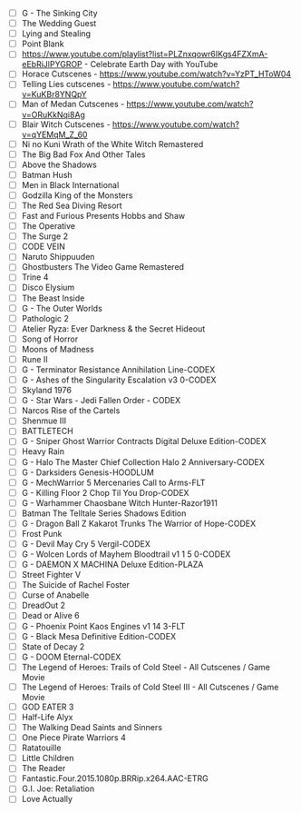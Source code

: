 - [ ] G - The Sinking City
- [ ] The Wedding Guest
- [ ] Lying and Stealing
- [ ] Point Blank
- [ ] https://www.youtube.com/playlist?list=PLZnxqowr6IKgs4FZXmA-eEbRiJlPYGROP - Celebrate Earth Day with YouTube
- [ ] Horace Cutscenes - https://www.youtube.com/watch?v=YzPT_HToW04
- [ ] Telling Lies cutscenes - https://www.youtube.com/watch?v=KuKBr8YNQpY
- [ ] Man of Medan Cutscenes - https://www.youtube.com/watch?v=ORuKkNqi8Ag
- [ ] Blair Witch Cutscenes - https://www.youtube.com/watch?v=qYEMqM_Z_60
- [ ] Ni no Kuni Wrath of the White Witch Remastered
- [ ] The Big Bad Fox And Other Tales
- [ ] Above the Shadows
- [ ] Batman Hush
- [ ] Men in Black International
- [ ] Godzilla King of the Monsters
- [ ] The Red Sea Diving Resort
- [ ] Fast and Furious Presents Hobbs and Shaw
- [ ] The Operative
- [ ] The Surge 2
- [ ] CODE VEIN
- [ ] Naruto Shippuuden
- [ ] Ghostbusters The Video Game Remastered
- [ ] Trine 4
- [ ] Disco Elysium
- [ ] The Beast Inside
- [ ] G - The Outer Worlds
- [ ] Pathologic 2
- [ ] Atelier Ryza: Ever Darkness & the Secret Hideout
- [ ] Song of Horror
- [ ] Moons of Madness
- [ ] Rune II
- [ ] G - Terminator Resistance Annihilation Line-CODEX
- [ ] G - Ashes of the Singularity Escalation v3 0-CODEX
- [ ] Skyland 1976
- [ ] G - Star Wars - Jedi Fallen Order - CODEX
- [ ] Narcos Rise of the Cartels
- [ ] Shenmue III
- [ ] BATTLETECH
- [ ] G - Sniper Ghost Warrior Contracts Digital Deluxe Edition-CODEX
- [ ] Heavy Rain
- [ ] G - Halo The Master Chief Collection Halo 2 Anniversary-CODEX
- [ ] G - Darksiders Genesis-HOODLUM
- [ ] G - MechWarrior 5 Mercenaries Call to Arms-FLT
- [ ] G - Killing Floor 2 Chop Til You Drop-CODEX
- [ ] G - Warhammer Chaosbane Witch Hunter-Razor1911
- [ ] Batman The Telltale Series Shadows Edition
- [ ] G - Dragon Ball Z Kakarot Trunks The Warrior of Hope-CODEX
- [ ] Frost Punk
- [ ] G - Devil May Cry 5 Vergil-CODEX
- [ ] G - Wolcen Lords of Mayhem Bloodtrail v1 1 5 0-CODEX
- [ ] G - DAEMON X MACHINA Deluxe Edition-PLAZA
- [ ] Street Fighter V
- [ ] The Suicide of Rachel Foster
- [ ] Curse of Anabelle
- [ ] DreadOut 2
- [ ] Dead or Alive 6
- [ ] G - Phoenix Point Kaos Engines v1 14 3-FLT
- [ ] G - Black Mesa Definitive Edition-CODEX
- [ ] State of Decay 2
- [ ] G - DOOM Eternal-CODEX
- [ ] The Legend of Heroes: Trails of Cold Steel - All Cutscenes / Game Movie
- [ ] The Legend of Heroes: Trails of Cold Steel III - All Cutscenes / Game Movie
- [ ] GOD EATER 3
- [ ] Half-Life Alyx
- [ ] The Walking Dead Saints and Sinners
- [ ] One Piece Pirate Warriors 4
- [ ] Ratatouille
- [ ] Little Children
- [ ] The Reader
- [ ] Fantastic.Four.2015.1080p.BRRip.x264.AAC-ETRG
- [ ] G.I. Joe: Retaliation
- [ ] Love Actually
